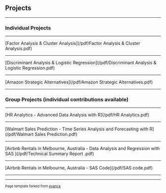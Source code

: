## Projects

---

### Individual Projects 

---
[Factor Analysis & Cluster Analysis](/pdf/Factor Analysis & Cluster Analysis.pdf)


---
[Discriminant Analysis & Logistic Regression](/pdf/Discriminant Analysis & Logistic Regression.pdf)


---
[Amazon Strategic Alternatives](/pdf/Amazon Strategic Alternatives.pdf)


---

### Group Projects (individual contributions available)

---
[HR Analytics - Advanced Data Analysis with R](/pdf/HR Analytics.pdf)


---
[Walmart Sales Prediction - Time Series Analysis and Forecasting with R](/pdf/Walmart Sales Prediction.pdf)


---
[Airbnb Rentals in Melbourne, Australia - Data Analysis and Regression with SAS ](/pdf/Technical Summary Report .pdf)

---
[Airbnb Rentals in Melbourne, Australia - SAS Code](/pdf/SAS code.pdf)

---




---
<p style="font-size:11px">Page template forked from <a href="https://github.com/evanca/quick-portfolio">evanca</a></p>
<!-- Remove above link if you don't want to attibute -->
